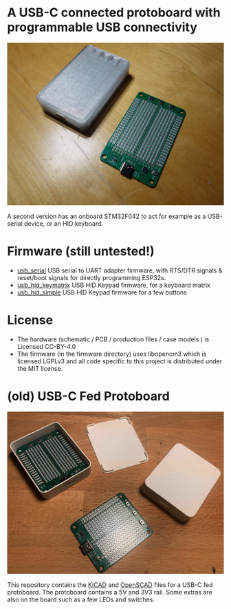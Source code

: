 # A USB-C connected protoboard with programmable USB connectivity

![Image of a USB-C connected protoboard](img/protoboard_mcu.jpg)

A second version has an onboard STM32F042 to act for example as a USB-serial device,
or an HID keyboard.

# Firmware (still untested!)

* [usb_serial](firmware/usb_serial) USB serial to UART adapter firmware, with RTS/DTR signals & reset/boot signals for directly programming ESP32s.
* [usb_hid_keymatrix](firmware/usb_hid_keymatrix) USB HID Keypad firmware, for a keyboard matrix
* [usb_hid_simple](firmware/usb_hid_simple) USB HID Keypad firmware for a few buttons


# License

* The hardware (schematic / PCB / production files / case models ) is Licensed CC-BY-4.0
* The firmware (in the firmware directory) uses libopencm3 which is licensed LGPLv3 and
  all code specific to this project is distributed under the MIT license.


# (old) USB-C Fed Protoboard

![Image of a USB-C Fed Protoboard](img/protoboard.jpg)

This repository contains the [KiCAD]() and [OpenSCAD]() files for a USB-C fed
protoboard. The protoboard contains a 5V and 3V3 rail. Some extras are also
on the board such as a few LEDs and switches.



